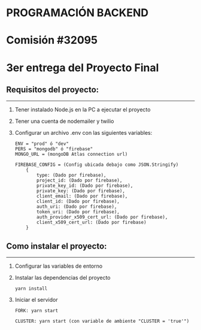 # PROGRAMACIÓN BACKEND

# Comisión #32095

# 3er entrega del Proyecto Final

## Requisitos del proyecto:

---

1.  Tener instalado Node.js en la PC a ejecutar el proyecto

2.  Tener una cuenta de nodemailer y twilio

3.  Configurar un archivo .env con las siguientes variables:

        ENV = "prod" ó "dev"
        PERS = "mongodb" ó "firebase"
        MONGO_URL = (mongoDB Atlas connection url)
        
        FIREBASE_CONFIG = (Config ubicada debajo como JSON.Stringify)
            {
                type: (Dado por firebase),
                project_id: (Dado por firebase),
                private_key_id: (Dado por firebase),
                private_key: (Dado por firebase),
                client_email: (Dado por firebase),
                client_id: (Dado por firebase),
                auth_uri: (Dado por firebase),
                token_uri: (Dado por firebase),
                auth_provider_x509_cert_url: (Dado por firebase),
                client_x509_cert_url: (Dado por firebase)
            }

## Como instalar el proyecto:

---

1.  Configurar las variables de entorno

2.  Instalar las dependencias del proyecto

        yarn install

3.  Iniciar el servidor

        FORK: yarn start

        CLUSTER: yarn start (con variable de ambiente "CLUSTER = 'true'")
